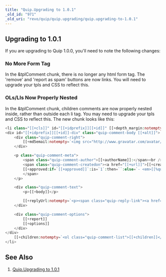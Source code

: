 ```yaml
---
title: "Quip.Upgrading to 1.0.1"
_old_id: "971"
_old_uri: "revo/quip/quip.upgrading/quip.upgrading-to-1.0.1"
---
```


## Upgrading to 1.0.1

If you are upgrading to Quip 1.0.0, you'll need to note the following changes:

### No More Form Tag

In the &tplComment chunk, there is no longer any html form tag. The 'remove' and 'report as spam' buttons are now links. You will need to upgrade your tpls and CSS to reflect this.

### OLs/LIs Now Properly Nested

In the &tplComment chunk, children comments are now properly nested inside, rather than outside each li tag. You may need to upgrade your tpls and CSS to reflect this. The new chunk looks like this:

``` php 
<li class="[[+cls]]" id="[[+idprefix]][[+id]]" [[+depth_margin:notempty=`style="padding-left: [[+depth_margin]]px"`]]>
<div id="[[+idprefix]][[+id]]-div" class="quip-comment-body [[+alt]]">
    <div class="quip-comment-right">
        [[+md5email:notempty=`<img src="http://www.gravatar.com/avatar/[[+md5email]]?s=[[+gravatarSize]]&d=[[+gravatarIcon]]" class="quip-avatar" />`]]
    </div>

    <p class="quip-comment-meta">
        <span class="quip-comment-author">[[+authorName]]:</span><br />
        <span class="quip-comment-createdon"><a href="[[+url]]">[[+createdon]]</a>
        [[+approved:if=`[[+approved]]`:is=`1`:then=``:else=`- <em>[[%quip.unapproved? &namespace=`quip` &topic=`default`]]</em>`]]
        </span>
    </p>

    <div class="quip-comment-text">
        <p>[[+body]]</p>

        [[+replyUrl:notempty=`<p><span class="quip-reply-link"><a href="[[+replyUrl]]">[[%quip.reply? &namespace=`quip` &topic=`default`]]</a></span></p>`]]
    </div>

    <div class="quip-comment-options">
        [[+report]]
        [[+options]]
    </div>
</div>
    [[+children:notempty=`<ol class="quip-comment-list">[[+children]]</ol>`]]
</li>
```

## See Also

1. [Quip.Upgrading to 1.0.1](/extras/quip/quip.upgrading/quip.upgrading-to-1.0.1)